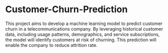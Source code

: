 # Customer-Churn-Prediction
This project aims to develop a machine learning model to predict customer churn in a telecommunications company. By leveraging historical customer data, including usage patterns, demographics, and service subscriptions, the model will identify customers at risk of churning. This prediction will enable the company to reduce attrition rate.
